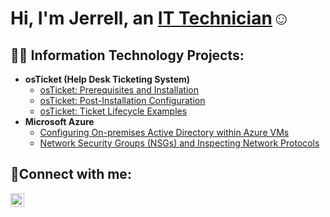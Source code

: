 <h1>Hi, I'm Jerrell, an <a href="https://linkedin.com/in/jerrell-jackson-33b327193/">IT Technician</a>☺</h1>

<h2>👨‍💻 Information Technology Projects:</h2>

- <b>osTicket (Help Desk Ticketing System)</b>
  - [osTicket: Prerequisites and Installation](https://github.com/JerrellJ5/osticket-prereqs)
  - [osTicket: Post-Installation Configuration](https://github.com/JerrellJ5/post-install-config/blob/main/README.md)
  - [osTicket: Ticket Lifecycle Examples](https://github.com/JerrellJ5/ticket-lifecycle/blob/main/README.md)
- <b>Microsoft Azure</b>
  - [Configuring On-premises Active Directory within Azure VMs](https://github.com/joshmadakorcc/configure-ad)
  - [Network Security Groups (NSGs) and Inspecting Network Protocols](https://github.com/joshmadakorcc/azure-network-protocols)

<h2>🤳Connect with me:</h2>

[<img align="left" alt="Josh | LinkedIn" width="22px" src="https://cdn.jsdelivr.net/npm/simple-icons@v3/icons/linkedin.svg" />][linkedin]

[linkedin]: https://linkedin.com/in/jerrell-jackson-33b327193/
